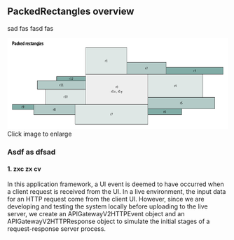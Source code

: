 ## PackedRectangles overview

sad fas fasd fas

![Packed_rectangles_example](https://github.com/PaulGreer1/PackedRectangles/blob/main/specification/PACKED_RECTANGLES.png)
Click image to enlarge

### Asdf as dfsad

#### 1. zxc zx cv
In this application framework, a UI event is deemed to have occurred when a client request is received from the UI. In a live environment, the input data for an HTTP request come from the client UI. However, since we are developing and testing the system locally before uploading to the live server, we create an APIGatewayV2HTTPEvent object and an APIGatewayV2HTTPResponse object to simulate the initial stages of a request-response server process.

